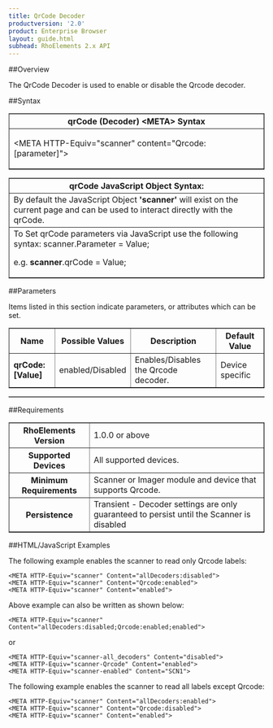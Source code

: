 ```yaml
---
title: QrCode Decoder
productversion: '2.0'
product: Enterprise Browser
layout: guide.html
subhead: RhoElements 2.x API
---
```


##Overview

The QrCode Decoder is used to enable or disable the Qrcode decoder.

##Syntax

<table class="facelift" style="width:100%" border="1" padding="5px"> <tr><th class="tableHeading">qrCode (Decoder) &lt;META&gt; Syntax
</th></tr><tr><td class="clsSyntaxCells clsOddRow"><p>&lt;META HTTP-Equiv="scanner" content="Qrcode:[parameter]"&gt;</p></td></tr></table>
<table class="facelift" style="width:100%" border="1" padding="5px"> <tr><th class="tableHeading">qrCode JavaScript Object Syntax:</th></tr><tr><td class="clsSyntaxCells clsOddRow">
By default the JavaScript Object <b>'scanner'</b> will exist on the current page and can be used to interact directly with the qrCode.
</td></tr><tr><td class="clsSyntaxCells clsEvenRow">
To Set qrCode parameters via JavaScript use the following syntax: scanner.Parameter = Value;
<P />e.g. <b>scanner</b>.qrCode = Value;
</td></tr></table>

##Parameters


Items listed in this section indicate parameters, or attributes which can be set.
<table class="facelift" style="width:100%" border="1" padding="5px"> <col width="20%" /><col width="20%" /><col width="38%" /><col width="22%" /><tr><th class="tableHeading">Name</th><th class="tableHeading">Possible Values</th><th class="tableHeading">Description</th><th class="tableHeading">Default Value</th></tr><tr><td class="clsSyntaxCells clsOddRow"><b>qrCode:[Value]
</b></td><td class="clsSyntaxCells clsOddRow">enabled/Disabled</td><td class="clsSyntaxCells clsOddRow">Enables/Disables the Qrcode decoder.</td><td class="clsSyntaxCells clsOddRow">Device specific</td></tr></table>
<table class="facelift" style="width:100%" border="1" padding="5px"> <col width="78%" /><col width="8%" /><col width="1%" /><col width="5%" /><col width="1%" /><col width="5%" /><col width="2%" /></table>





##Requirements

<table class="facelift" style="width:100%" border="1" padding="5px"> <tr><th class="tableHeading">RhoElements Version</th><td class="clsSyntaxCell clsEvenRow">1.0.0 or above
</td></tr><tr><th class="tableHeading">Supported Devices</th><td class="clsSyntaxCell clsOddRow">All supported devices.</td></tr><tr><th class="tableHeading">Minimum Requirements</th><td class="clsSyntaxCell clsOddRow">Scanner or Imager module and device that supports Qrcode.</td></tr><tr><th class="tableHeading">Persistence</th><td class="clsSyntaxCell clsEvenRow">Transient - Decoder settings are only guaranteed to persist until the Scanner is disabled</td></tr></table>


##HTML/JavaScript Examples

The following example enables the scanner to read only Qrcode labels:

	<META HTTP-Equiv="scanner" Content="allDecoders:disabled">
	<META HTTP-Equiv="scanner" Content="Qrcode:enabled">
	<META HTTP-Equiv="scanner" Content="enabled">
	
Above example can also be written as shown below:

	<META HTTP-Equiv="scanner" Content="allDecoders:disabled;Qrcode:enabled;enabled">
	
or

	<META HTTP-Equiv="scanner-all_decoders" Content="disabled">
	<META HTTP-Equiv="scanner-Qrcode" Content="enabled">
	<META HTTP-Equiv="scanner-enabled" Content="SCN1">
	
The following example enables the scanner to read all labels except Qrcode:

	<META HTTP-Equiv="scanner" Content="allDecoders:enabled">
	<META HTTP-Equiv="scanner" Content="Qrcode:disabled">
	<META HTTP-Equiv="scanner" Content="enabled">
	





